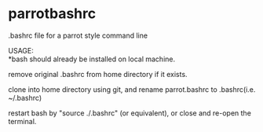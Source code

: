 # parrotbashrc
.bashrc file for a parrot style command line


USAGE: \
*bash should already be installed on local machine.


remove original .bashrc from home directory if it exists.


clone into home directory using git, and rename parrot.bashrc to .bashrc(i.e. ~/.bashrc)


restart bash by "source ./.bashrc" (or equivalent), or close and re-open the terminal.
